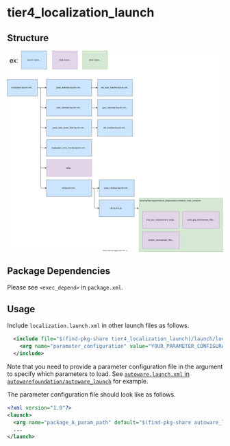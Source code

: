 # tier4_localization_launch

## Structure

![tier4_localization_launch](./localization_launch.drawio.svg)

## Package Dependencies

Please see `<exec_depend>` in `package.xml`.

## Usage

Include `localization.launch.xml` in other launch files as follows.

```xml
  <include file="$(find-pkg-share tier4_localization_launch)/launch/localization.launch.xml">
    <arg name="parameter_configuration" value="YOUR_PARAMETER_CONFIGURATION"/>
  </include>
```

Note that you need to provide a parameter configuration file in the argument to specify which parameters to load. See [`autoware.launch.xml` in `autowarefoundation/autoware_launch`](https://github.com/autowarefoundation/autoware_launch/blob/main/autoware_launch/launch/autoware.launch.xml) for example.

The parameter configuration file should look like as follows.
```xml
<?xml version="1.0"?>
<launch>
  <arg name="package_A_param_path" default="$(find-pkg-share autoware_launch)/config/*/package_A.param.yaml"/>
  ...
</launch>

```